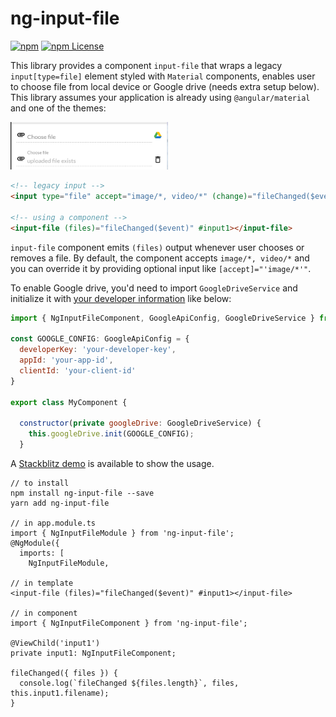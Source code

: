 # ng-input-file

[![npm](https://img.shields.io/npm/v/ng-input-file.svg)](https://www.npmjs.com/package/ng-input-file)
[![npm License](https://img.shields.io/npm/l/ng-input-file.svg?style=flat-square)](https://opensource.org/licenses/mit-license.php)

This library provides a component `input-file` that wraps a legacy `input[type=file]` element styled with `Material` components, enables user to choose file from local device or Google drive (needs extra setup below). This library assumes your application is already using `@angular/material` and one of the themes:

<img width="50%" src="https://raw.githubusercontent.com/bob-lee/ng-notes/master/projects/ng-input-file/ng-input-file.PNG">

```html
<!-- legacy input -->
<input type="file" accept="image/*, video/*" (change)="fileChanged($event)">

<!-- using a component -->
<input-file (files)="fileChanged($event)" #input1></input-file>
```

`input-file` component emits `(files)` output whenever user chooses or removes a file. By default, the component accepts `image/*, video/*` and you can override it by providing optional input like `[accept]="'image/*'"`. 

To enable Google drive, you'd need to import `GoogleDriveService` and initialize it with [your developer information](https://developers.google.com/drive/api/v3/picker) like below:
```javascript
import { NgInputFileComponent, GoogleApiConfig, GoogleDriveService } from 'ng-input-file';

const GOOGLE_CONFIG: GoogleApiConfig = {
  developerKey: 'your-developer-key',
  appId: 'your-app-id',
  clientId: 'your-client-id'
}

export class MyComponent {

  constructor(private googleDrive: GoogleDriveService) {
    this.googleDrive.init(GOOGLE_CONFIG);
  }
```

A [Stackblitz demo](https://stackblitz.com/edit/angular-ng-input-file) is available to show the usage.


```
// to install
npm install ng-input-file --save
yarn add ng-input-file

// in app.module.ts
import { NgInputFileModule } from 'ng-input-file';
@NgModule({
  imports: [
    NgInputFileModule,

// in template
<input-file (files)="fileChanged($event)" #input1></input-file>

// in component
import { NgInputFileComponent } from 'ng-input-file';

@ViewChild('input1')
private input1: NgInputFileComponent;

fileChanged({ files }) {
  console.log(`fileChanged ${files.length}`, files, this.input1.filename);
}
```
